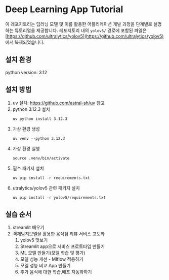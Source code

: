 # Deep Learning App Tutorial
이 레포지토리는 딥러닝 모델 및 이를 활용한 어플리케이션 개발 과정을 단계별로 설명하는 튜토리얼을 제공합니다.
레포지토리 내의 `yolov5/` 경로에 포함된 파일은 [https://github.com/ultralytics/yolov5](https://github.com/ultralytics/yolov5) 에서 복제되었습니다.

## 설치 환경
python version: 3.12

## 설치 방법
1. uv 설치: https://github.com/astral-sh/uv 참고
1. python 3.12.3 설치
    ```
    uv python install 3.12.3
    ```
1. 가상 환경 생성
    ```
    uv venv --python 3.12.3
    ```
1. 가상 환경 실행
    ```
    source .venv/bin/activate
    ```
1. 필수 패키지 설치
    ```
    uv pip install -r requirements.txt
    ```
1. utralytics/yolov5 관련 패키지 설치
    ```
    uv pip install -r yolov5/requirements.txt
    ```

## 실습 순서
1. streamlit 배우기
1. 객체탐지모델을 활용한 음식점 리뷰 서비스 고도화
    1. yolov5 맛보기
    1. Streamlit app으로 서비스 프로토타입 만들기
    1. ML 모델 만들기(모델 학습 및 평가)
    1. 모델 성능 개선 - Mlflow 적용하기
    1. 모델 성능 비교 App 만들기
    1. 추가 음식에 대한 학습,배포 자동화하기